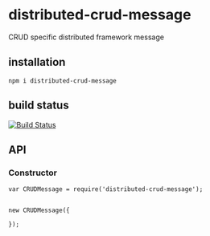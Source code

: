 # distributed-crud-message

CRUD specific distributed framework message

## installation

	npm i distributed-crud-message

## build status

[![Build Status](https://travis-ci.org/eventEmitter/distributed-crud-message.png?branch=master)](https://travis-ci.org/eventEmitter/distributed-crud-message)


## API

### Constructor

	var CRUDMessage = require('distributed-crud-message');


	new CRUDMessage({

	});